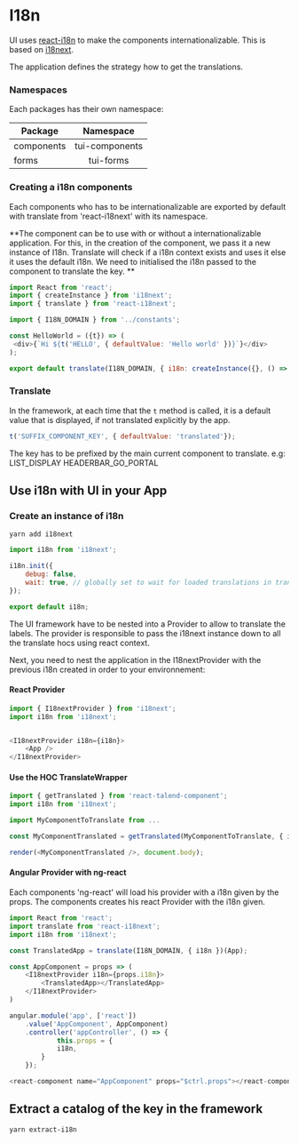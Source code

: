 # I18n

UI uses [react-i18n](https://react.i18next.com/) to make the components internationalizable. This is based on [i18next](https://www.i18next.com/).

The application defines the strategy how to get the translations.

### Namespaces

Each packages has their own namespace:

| Package        | Namespace     |
| ------------- 	|:-------------:|
| components      | tui-components |
| forms      			| tui-forms      |

### Creating a i18n components

Each components who has to be internationalizable are exported by default with translate from 'react-i18next' with its namespace.

**The component can be to use with or without a internationalizable application. For this, in the creation of the component, we pass it a new instance of I18n. Translate will check if a i18n context exists and uses it else it uses the default i18n. We need to initialised the i18n passed to the component to translate the key. **

```javascript
import React from 'react';
import { createInstance } from 'i18next';
import { translate } from 'react-i18next';

import { I18N_DOMAIN } from '../constants';

const HelloWorld = ({t}) => (
 <div>{`Hi ${t('HELLO', { defaultValue: 'Hello world' })}`}</div>
);

export default translate(I18N_DOMAIN, { i18n: createInstance({}, () => {}) })(HelloWorld);
```

### Translate

In the framework, at each time that the `t` method is called, it is a default value that is displayed, if not translated explicitly by the app.

```javascript
t('SUFFIX_COMPONENT_KEY', { defaultValue: 'translated'});
```

The key has to be prefixed by the main current component to translate.
e.g:
 LIST_DISPLAY
 HEADERBAR_GO_PORTAL

## Use i18n with UI in your App

### Create an instance of i18n

`yarn add i18next`

```javascript
import i18n from 'i18next';

i18n.init({
	debug: false,
	wait: true, // globally set to wait for loaded translations in translate hoc
});

export default i18n;
```

The UI framework have to be nested into a Provider to allow to translate the labels. The provider is responsible to pass the i18next instance down to all the translate hocs using react context.

Next, you need to nest the application in the I18nextProvider with the previous i18n created in order to your environnement:

#### React Provider

```javascript
import { I18nextProvider } from 'i18next';
import i18n from 'i18next';


<I18nextProvider i18n={i18n}>
	<App />
</I18nextProvider>
```

#### Use the HOC TranslateWrapper

```javascript
import { getTranslated } from 'react-talend-component';
import i18n from 'i18next';

import MyComponentToTranslate from ...

const MyComponentTranslated = getTranslated(MyComponentToTranslate, { i18n });

render(<MyComponentTranslated />, document.body);
```

#### Angular Provider with ng-react

Each components 'ng-react' will load his provider with a i18n given by the props. The components creates his react Provider with the i18n given.

```javascript
import React from 'react';
import translate from 'react-i18next';
import i18n from 'i18next';

const TranslatedApp = translate(I18N_DOMAIN, { i18n })(App);

const AppComponent = props => (
	<I18nextProvider i18n={props.i18n}>
		<TranslatedApp></TranslatedApp>
	</I18nextProvider>
)

angular.module('app', ['react'])
	.value('AppComponent', AppComponent)
  	.controller('appController', () => {
    		this.props = {
			i18n,
		}
  	});

<react-component name="AppComponent" props="$ctrl.props"></react-component>
```

## Extract a catalog of the key in the framework

```bash
yarn extract-i18n
```
